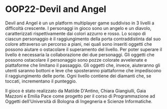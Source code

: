 # OOP22-Devil and Angel

Devil and Angel è un un platform multiplayer game suddiviso in 3 livelli a difficoltà crescente. I personaggi in gioco sono un angelo e un diavolo, caratterizzati rispettivamente dai colori azzurro e rosso.
Lo scopo di ciascun personaggio è il raggiungimento della porta contraddistinta dal suo colore attraverso un percorso a piani, nei quali sono inseriti oggetti che possono aiutare o ostacolare il superamento del livello. Per poter superare il livello è necessaria la collaborazione dei due personaggi.
Gli oggetti che possono ostacolare il personaggio sono pozze colorate avvelenate e piattaforme che limitano il passaggio. Gli oggetti che, invece, aiuteranno gli utenti saranno bottoni e leve che sposteranno piattaforme che impediscono il raggiungimento delle porte. 
Ogni livello contiene dei diamanti che, se toccati, incrementano il punteggio.

Il gioco è stato realizzato da Matilde D'Antino, Chiara Giangiulli, Gaia Mazzoni e Emilia Pace come progetto per il corso di Programmazione ad Oggetti dell'Università di Bologna di Ingegneria e Scienze Informatiche.
